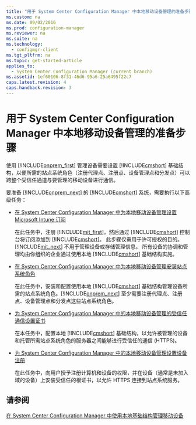 ```yaml
---
title: "用于 System Center Configuration Manager 中本地移动设备管理的准备步骤"
ms.custom: na
ms.date: 09/02/2016
ms.prod: configuration-manager
ms.reviewer: na
ms.suite: na
ms.technology: 
  - configmgr-client
ms.tgt_pltfrm: na
ms.topic: get-started-article
applies_to: 
  - System Center Configuration Manager (current branch)
ms.assetid: 1ef60106-8f31-46d6-95a6-25a6495f22c7
caps.latest.revision: 4
caps.handback.revision: 3
---
```

# 用于 System Center Configuration Manager 中本地移动设备管理的准备步骤
使用 [!INCLUDE[onprem_first](../LocTest/includes/onprem_first_md.md)] 管理设备需要设置 [!INCLUDE[cmshort](../LocTest/includes/cmshort_md.md)] 基础结构，以便所需的站点系统角色（注册代理点、注册点、设备管理点和分发点）可以跨整个受信任通道与要管理的移动设备进行通信。  
  
 要准备 [!INCLUDE[onprem_next](../LocTest/includes/onprem_next_md.md)] 的 [!INCLUDE[cmshort](../LocTest/includes/cmshort_md.md)] 系统，需要执行以下高级任务：  
  
-   [在 System Center Configuration Manager 中为本地移动设备管理设置 Microsoft Intune 订阅](../LocTest/Set-up-a-Microsoft-Intune-subscription-for-On-premises-Mobile-Device-Management-in-System-Center-Configuration-Manager.md)  
  
     在此任务中，注册 [!INCLUDE[mit_first](../LocTest/includes/mit_first_md.md)]，然后通过 [!INCLUDE[cmshort](../LocTest/includes/cmshort_md.md)] 控制台将订阅添加到 [!INCLUDE[cmshort](../LocTest/includes/cmshort_md.md)]。 此步骤仅需用于许可授权的目的。[!INCLUDE[mit_next](../LocTest/includes/mit_next_md.md)] 不用于管理设备或存储管理信息。 所有设备的协调和管理均由你组织的企业通过使用本地 [!INCLUDE[cmshort](../LocTest/includes/cmshort_md.md)] 基础结构实施。  
  
-   [在 System Center Configuration Manager 中为本地移动设备管理安装站点系统角色](../LocTest/Install-site-system-roles-for-On-premises-Mobile-Device-Management-in-System-Center-Configuration-Manager.md)  
  
     在此任务中，安装和配置使用本地 [!INCLUDE[cmshort](../LocTest/includes/cmshort_md.md)] 基础结构管理设备所需的站点系统角色。[!INCLUDE[onprem_next](../LocTest/includes/onprem_next_md.md)] 至少需要注册代理点、注册点、设备管理点和分发点这些站点系统角色。  
  
-   [为 System Center Configuration Manager 中的本地移动设备管理的受信任通信设置证书](../LocTest/Set-up-certificates-for-trusted-communications-for-On-premises-Mobile-Device-Management-in-System-Center-Configuration-Manager.md)  
  
     在本任务中，配置本地 [!INCLUDE[cmshort](../LocTest/includes/cmshort_md.md)] 基础结构，以允许被管理的设备和托管所需站点系统角色的服务器之间能够进行受信任的通信 \(HTTPS\)。  
  
-   [为 System Center Configuration Manager 中的本地移动设备管理设置设备注册](../LocTest/Set-up-device-enrollment-for-On-premises-Mobile-Device-Management-in-System-Center-Configuration-Manager.md)  
  
     在此任务中，向用户授予注册计算机和设备的权限，并在设备（通常是未加入域的设备）上安装受信任的根证书，以允许 HTTPS 连接到站点系统服务。  
  
## 请参阅  
 [在 System Center Configuration Manager 中使用本地基础结构管理移动设备](../LocTest/Manage-mobile-devices-with-on-premises-infrastructure-in-System-Center-Configuration-Manager.md)